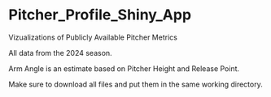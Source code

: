 # Pitcher_Profile_Shiny_App
Vizualizations of Publicly Available Pitcher Metrics

All data from the 2024 season. 

Arm Angle is an estimate based on Pitcher Height and Release Point.

Make sure to download all files and put them in the same working directory.
